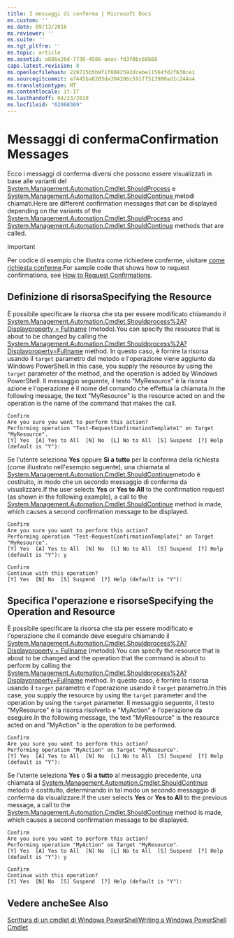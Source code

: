```yaml
---
title: I messaggi di conferma | Microsoft Docs
ms.custom: ''
ms.date: 09/13/2016
ms.reviewer: ''
ms.suite: ''
ms.tgt_pltfrm: ''
ms.topic: article
ms.assetid: a886a26d-7730-4586-aeac-fd3f0bc60b88
caps.latest.revision: 8
ms.openlocfilehash: 229725b5b9f1f0082592dcebe11564fd2f630ce1
ms.sourcegitcommit: e7445ba8203da304286c591ff513900ad1c244a4
ms.translationtype: MT
ms.contentlocale: it-IT
ms.lasthandoff: 04/23/2019
ms.locfileid: "62068369"
---
```

# <a name="confirmation-messages"></a><span data-ttu-id="83e7a-102">Messaggi di conferma</span><span class="sxs-lookup"><span data-stu-id="83e7a-102">Confirmation Messages</span></span>

<span data-ttu-id="83e7a-103">Ecco i messaggi di conferma diversi che possono essere visualizzati in base alle varianti del [System.Management.Automation.Cmdlet.ShouldProcess](/dotnet/api/System.Management.Automation.Cmdlet.ShouldProcess) e [System.Management.Automation.Cmdlet.ShouldContinue ](/dotnet/api/System.Management.Automation.Cmdlet.ShouldContinue) metodi chiamati.</span><span class="sxs-lookup"><span data-stu-id="83e7a-103">Here are different confirmation messages that can be displayed depending on the variants of the [System.Management.Automation.Cmdlet.ShouldProcess](/dotnet/api/System.Management.Automation.Cmdlet.ShouldProcess) and [System.Management.Automation.Cmdlet.ShouldContinue](/dotnet/api/System.Management.Automation.Cmdlet.ShouldContinue) methods that are called.</span></span>

> [!IMPORTANT]
> <span data-ttu-id="83e7a-104">Per codice di esempio che illustra come richiedere conferme, visitare [come richiesta conferme](./how-to-request-confirmations.md).</span><span class="sxs-lookup"><span data-stu-id="83e7a-104">For sample code that shows how to request confirmations, see [How to Request Confirmations](./how-to-request-confirmations.md).</span></span>

## <a name="specifying-the-resource"></a><span data-ttu-id="83e7a-105">Definizione di risorsa</span><span class="sxs-lookup"><span data-stu-id="83e7a-105">Specifying the Resource</span></span>

<span data-ttu-id="83e7a-106">È possibile specificare la risorsa che sta per essere modificato chiamando il [System.Management.Automation.Cmdlet.Shouldprocess%2A? Displayproperty = Fullname](/dotnet/api/System.Management.Automation.Cmdlet.ShouldProcess?view=powershellsdk-1.1.0) (metodo).</span><span class="sxs-lookup"><span data-stu-id="83e7a-106">You can specify the resource that is about to be changed by calling the [System.Management.Automation.Cmdlet.Shouldprocess%2A?Displayproperty=Fullname](/dotnet/api/System.Management.Automation.Cmdlet.ShouldProcess?view=powershellsdk-1.1.0) method.</span></span> <span data-ttu-id="83e7a-107">In questo caso, è fornire la risorsa usando il `target` parametro del metodo e l'operazione viene aggiunto da Windows PowerShell.</span><span class="sxs-lookup"><span data-stu-id="83e7a-107">In this case, you supply the resource by using the `target` parameter of the method, and the operation is added by Windows PowerShell.</span></span> <span data-ttu-id="83e7a-108">Il messaggio seguente, il testo "MyResource" è la risorsa azione e l'operazione è il nome del comando che effettua la chiamata.</span><span class="sxs-lookup"><span data-stu-id="83e7a-108">In the following message, the text "MyResource" is the resource acted on and the operation is the name of the command that makes the call.</span></span>

```output
Confirm
Are you sure you want to perform this action?
Performing operation "Test-RequestConfirmationTemplate1" on Target "MyResource".
[Y] Yes  [A] Yes to All  [N] No  [L] No to All  [S] Suspend  [?] Help (default is "Y"):
```

<span data-ttu-id="83e7a-109">Se l'utente seleziona **Yes** oppure **Sì a tutto** per la conferma della richiesta (come illustrato nell'esempio seguente), una chiamata al [System.Management.Automation.Cmdlet.ShouldContinue](/dotnet/api/System.Management.Automation.Cmdlet.ShouldContinue)metodo è costituito, in modo che un secondo messaggio di conferma da visualizzare.</span><span class="sxs-lookup"><span data-stu-id="83e7a-109">If the user selects **Yes** or **Yes to All** to the confirmation request (as shown in the following example), a call to the [System.Management.Automation.Cmdlet.ShouldContinue](/dotnet/api/System.Management.Automation.Cmdlet.ShouldContinue) method is made, which causes a second confirmation message to be displayed.</span></span>

```output
Confirm
Are you sure you want to perform this action?
Performing operation "Test-RequestConfirmationTemplate1" on Target "MyResource".
[Y] Yes  [A] Yes to All  [N] No  [L] No to All  [S] Suspend  [?] Help (default is "Y"): y

Confirm
Continue with this operation?
[Y] Yes  [N] No  [S] Suspend  [?] Help (default is "Y"):
```

## <a name="specifying-the-operation-and-resource"></a><span data-ttu-id="83e7a-110">Specifica l'operazione e risorse</span><span class="sxs-lookup"><span data-stu-id="83e7a-110">Specifying the Operation and Resource</span></span>

<span data-ttu-id="83e7a-111">È possibile specificare la risorsa che sta per essere modificato e l'operazione che il comando deve eseguire chiamando il [System.Management.Automation.Cmdlet.Shouldprocess%2A? Displayproperty = Fullname](/dotnet/api/System.Management.Automation.Cmdlet.ShouldProcess?view=powershellsdk-1.1.0) (metodo).</span><span class="sxs-lookup"><span data-stu-id="83e7a-111">You can specify the resource that is about to be changed and the operation that the command is about to perform by calling the [System.Management.Automation.Cmdlet.Shouldprocess%2A?Displayproperty=Fullname](/dotnet/api/System.Management.Automation.Cmdlet.ShouldProcess?view=powershellsdk-1.1.0) method.</span></span> <span data-ttu-id="83e7a-112">In questo caso, è fornire la risorsa usando il `target` parametro e l'operazione usando il `target` parametro.</span><span class="sxs-lookup"><span data-stu-id="83e7a-112">In this case, you supply the resource by using the `target` parameter and the operation by using the `target` parameter.</span></span> <span data-ttu-id="83e7a-113">Il messaggio seguente, il testo "MyResource" è la risorsa risolverlo e "MyAction" è l'operazione da eseguire.</span><span class="sxs-lookup"><span data-stu-id="83e7a-113">In the following message, the text "MyResource" is the resource acted on and "MyAction" is the operation to be performed.</span></span>

```output
Confirm
Are you sure you want to perform this action?
Performing operation "MyAction" on Target "MyResource".
[Y] Yes  [A] Yes to All  [N] No  [L] No to All  [S] Suspend  [?] Help (default is "Y"):
```

<span data-ttu-id="83e7a-114">Se l'utente seleziona **Yes** o **Sì a tutto** al messaggio precedente, una chiamata al [System.Management.Automation.Cmdlet.ShouldContinue](/dotnet/api/System.Management.Automation.Cmdlet.ShouldContinue) metodo è costituito, determinando in tal modo un secondo messaggio di conferma da visualizzare.</span><span class="sxs-lookup"><span data-stu-id="83e7a-114">If the user selects **Yes** or **Yes to All** to the previous message, a call to the [System.Management.Automation.Cmdlet.ShouldContinue](/dotnet/api/System.Management.Automation.Cmdlet.ShouldContinue) method is made, which causes a second confirmation message to be displayed.</span></span>

```output
Confirm
Are you sure you want to perform this action?
Performing operation "MyAction" on Target "MyResource".
[Y] Yes  [A] Yes to All  [N] No  [L] No to All  [S] Suspend  [?] Help (default is "Y"): y

Confirm
Continue with this operation?
[Y] Yes  [N] No  [S] Suspend  [?] Help (default is "Y"):
```

## <a name="see-also"></a><span data-ttu-id="83e7a-115">Vedere anche</span><span class="sxs-lookup"><span data-stu-id="83e7a-115">See Also</span></span>

[<span data-ttu-id="83e7a-116">Scrittura di un cmdlet di Windows PowerShell</span><span class="sxs-lookup"><span data-stu-id="83e7a-116">Writing a Windows PowerShell Cmdlet</span></span>](./writing-a-windows-powershell-cmdlet.md)
